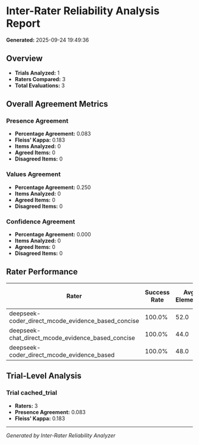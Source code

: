 # Inter-Rater Reliability Analysis Report
**Generated:** 2025-09-24 19:49:36

## Overview
- **Trials Analyzed:** 1
- **Raters Compared:** 3
- **Total Evaluations:** 3

## Overall Agreement Metrics

### Presence Agreement
- **Percentage Agreement:** 0.083
- **Fleiss' Kappa:** 0.183
- **Items Analyzed:** 0
- **Agreed Items:** 0
- **Disagreed Items:** 0

### Values Agreement
- **Percentage Agreement:** 0.250
- **Items Analyzed:** 0
- **Agreed Items:** 0
- **Disagreed Items:** 0

### Confidence Agreement
- **Percentage Agreement:** 0.000
- **Items Analyzed:** 0
- **Agreed Items:** 0
- **Disagreed Items:** 0

## Rater Performance

| Rater | Success Rate | Avg Elements | Avg Time (s) |
|-------|-------------|--------------|--------------|
| deepseek-coder_direct_mcode_evidence_based_concise | 100.0% | 52.0 | 0.0 |
| deepseek-chat_direct_mcode_evidence_based_concise | 100.0% | 44.0 | 0.0 |
| deepseek-coder_direct_mcode_evidence_based | 100.0% | 48.0 | 0.0 |

## Trial-Level Analysis

### Trial cached_trial
- **Raters:** 3
- **Presence Agreement:** 0.083
- **Fleiss' Kappa:** 0.183

---
*Generated by Inter-Rater Reliability Analyzer*
